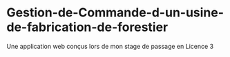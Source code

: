 # Gestion-de-Commande-d-un-usine-de-fabrication-de-forestier
Une application web conçus lors de mon stage de passage en Licence 3
